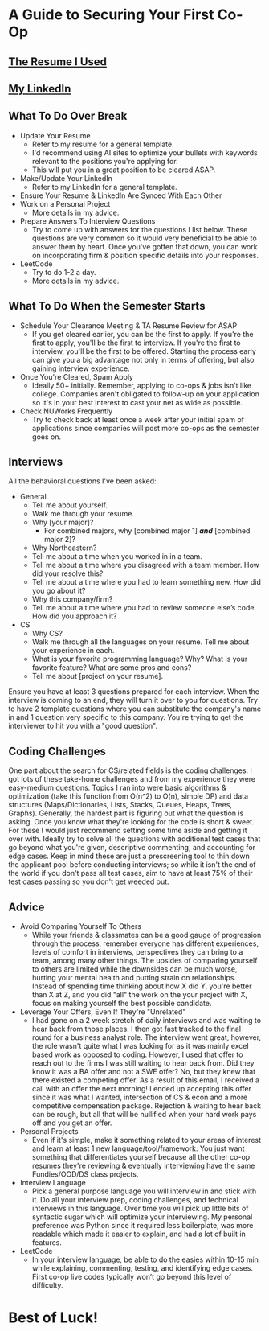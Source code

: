 # A Guide to Securing Your First Co-Op

## [The Resume I Used](https://github.com/garrettladley/CoopGuide/blob/main/Garrett%20Ladley%20Resume.pdf)
## [My LinkedIn](https://www.linkedin.com/in/garrett-ladley/)

## What To Do Over Break
* Update Your Resume
    * Refer to my resume for a general template.
    * I'd recommend using AI sites to optimize your bullets with keywords relevant to the positions you're applying for.
    * This will put you in a great position to be cleared ASAP.
* Make/Update Your LinkedIn
    * Refer to my LinkedIn for a general template.
* Ensure Your Resume & LinkedIn Are Synced With Each Other
* Work on a Personal Project
    * More details in my advice.
* Prepare Answers To Interview Questions
    * Try to come up with answers for the questions I list below. These questions are very common so it would very beneficial to be able to answer them by heart. Once you've gotten that down, you can work on incorporating firm & position specific details into your responses.
* LeetCode
    * Try to do 1-2 a day. 
    * More details in my advice.

## What To Do When the Semester Starts
* Schedule Your Clearance Meeting & TA Resume Review for ASAP
    * If you get cleared earlier, you can be the first to apply. If you're the first to apply, you'll be the first to interview. If you're the first to interview, you'll be the first to be offered. Starting the process early can give you a big advantage not only in terms of offering, but also gaining interview experience.
* Once You're Cleared, Spam Apply
    * Ideally 50+ initially. Remember, applying to co-ops & jobs isn't like college. Companies aren't obligated to follow-up on your application so it's in your best interest to cast your net as wide as possible.
* Check NUWorks Frequently
    * Try to check back at least once a week after your initial spam of applications since companies will post more co-ops as the semester goes on.

## Interviews

All the behavioral questions I've been asked:
* General
    * Tell me about yourself.
    * Walk me through your resume.
    * Why [your major]?
        * For combined majors, why [combined major 1] ***and*** [combined major 2]?
    * Why Northeastern?
    * Tell me about a time when you worked in in a team.
    * Tell me about a time where you disagreed with a team member. How did your resolve this?
    * Tell me about a time where you had to learn something new. How did you go about it?
    * Why this company/firm?
    * Tell me about a time where you had to review someone else’s code. How did you approach it?
* CS
    * Why CS?
    * Walk me through all the languages on your resume. Tell me about your experience in each.
    * What is your favorite programming language? Why? What is your favorite feature? What are some pros and cons?
    * Tell me about [project on your resume].

Ensure you have at least 3 questions prepared for each interview. When the interview is coming to an end, they will turn it over to you for questions. Try to have 2 template questions where you can substitute the company's name in and 1 question very specific to this company. You're trying to get the interviewer to hit you with a "good question".

## Coding Challenges

One part about the search for CS/related fields is the coding challenges. I got lots of these take-home challenges and from my experience they were easy-medium questions. Topics I ran into were basic algorithms & optimization (take this function from O(n^2) to O(n), simple DP) and data structures (Maps/Dictionaries, Lists, Stacks, Queues, Heaps, Trees, Graphs). Generally, the hardest part is figuring out what the question is asking. Once you know what they're looking for the code is short & sweet. For these I would just recommend setting some time aside and getting it over with. Ideally try to solve all the questions with additional test cases that go beyond what you're given, descriptive commenting, and accounting for edge cases. Keep in mind these are just a prescreening tool to thin down the applicant pool before conducting interviews; so while it isn't the end of the world if you don't pass all test cases, aim to have at least 75% of their test cases passing so you don't get weeded out.

## Advice

* Avoid Comparing Yourself To Others
    * While your friends & classmates can be a good gauge of progression through the process, remember everyone has different experiences, levels of comfort in interviews, perspectives they can bring to a team, among many other things. The upsides of comparing yourself to others are limited while the downsides can be much worse, hurting your mental health and putting strain on relationships. Instead of spending time thinking about how X did Y, you're better than X at Z, and you did "all" the work on the your project with X, focus on making yourself the best possible candidate.
* Leverage Your Offers, Even If They're "Unrelated"
    * I had gone on a 2 week stretch of daily interviews and was waiting to hear back from those places. I then got fast tracked to the final round for a business analyst role. The interview went great, however, the role wasn't quite what I was looking for as it was mainly excel based work as opposed to coding. However, I used that offer to reach out to the firms I was still waiting to hear back from. Did they know it was a BA offer and not a SWE offer? No, but they knew that there existed a competing offer. As a result of this email, I received a call with an offer the next morning! I ended up accepting this offer since it was what I wanted, intersection of CS & econ and a more competitive compensation package. Rejection & waiting to hear back can be rough, but all that will be nullified when your hard work pays off and you get an offer. 
* Personal Projects
    * Even if it's simple, make it something related to your areas of interest and learn at least 1 new language/tool/framework. You just want something that differentiates yourself because all the other co-op resumes they're reviewing & eventually interviewing have the same Fundies/OOD/DS class projects.
* Interview Language
    * Pick a general purpose language you will interview in and stick with it. Do all your interview prep, coding challenges, and technical interviews in this language. Over time you will pick up little bits of syntactic sugar which will optimize your interviewing. My personal preference was Python since it required less boilerplate, was more readable which made it easier to explain, and had a lot of built in features.
* LeetCode
    * In your interview language, be able to do the easies within 10-15 min while explaining, commenting, testing, and identifying edge cases. First co-op live codes typically won’t go beyond this level of difficulty. 

# Best of Luck!
